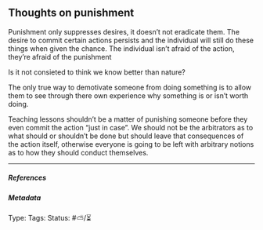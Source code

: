 ## Thoughts on punishment  # 

Punishment only suppresses desires, it doesn’t not eradicate them. The desire to commit certain actions persists and the individual will still do these things when given the chance. The individual isn’t afraid of the action, they’re afraid of the punishment

Is it not consieted to think we know better than nature?

The only true way to demotivate someone from doing something is to allow them to see through there own experience why something is or isn’t worth doing. 

Teaching lessons shouldn’t be a matter of punishing someone before they even commit the action “just in case”. We should not be the arbitrators as to what should or shouldn’t be done but should leave that 
consequences of the action itself, otherwise everyone is going to be left with arbitrary notions as to how they should conduct themselves. 



___

##### References



##### Metadata

Type: 
Tags:
Status: #⛅️/⏳ 